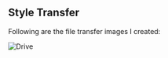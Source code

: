 ## Style Transfer

Following are the file transfer images I created:

![Drive](https://drive.google.com/open?id=17sfjV9zo9Y8xH3VuNqaTolozaaaehMTW)
